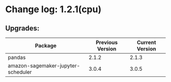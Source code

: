 # Change log: 1.2.1(cpu)

## Upgrades: 

Package | Previous Version | Current Version
---|---|---
pandas|2.1.2|2.1.3
amazon-sagemaker-jupyter-scheduler|3.0.4|3.0.5
